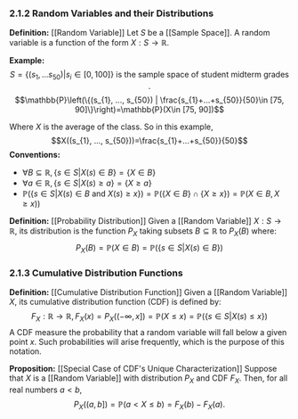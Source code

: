 
### 2.1.2 Random Variables and their Distributions

**Definition:** [[Random Variable]]
Let $S$ be a [[Sample Space]]. A random variable is a function of the form $X:S\rightarrow \mathbb{R}$.

**Example:**
$$S=\{(s_{1},...s_{50})|s_{i}\in [0, 100]\} \text{ is the sample space of student midterm grades }.
$$$$\mathbb{P}\left(\{(s_{1}, ..., s_{50}) | \frac{s_{1}+...+s_{50}}{50}\in [75, 90]\}\right)=\mathbb{P}(X\in [75, 90])$$

Where $X$ is the average of the class. So in this example, $$X((s_{1}, ..., s_{50}))=\frac{s_{1}+...+s_{50}}{50}$$
**Conventions:**
- $\forall B\subseteq \mathbb{R}, \{s\in S | X(s)\in B\}=\{X\in B\}$
- $\forall a\in \mathbb{R}, \{s\in S|X(s)\ge a\}=\{X\ge a\}$
- $\mathbb{P}(\{s\in S|X(s)\in B \text{ and } X(s)\ge x\})=\mathbb{P}(\{X\in B\}\cap \{X\ge x\}) =\mathbb{P}(X\in B, X\ge x))$



**Definition:** [[Probability Distribution]]
Given a [[Random Variable]] $X:S\rightarrow \mathbb{R}$, its distribution is the function $P_X$ taking subsets $B\subseteq \mathbb{R}$ to $P_X(B)$ where: $$P_{X}(B)=\mathbb{P}(X\in B)=\mathbb{P}(\{s\in S|X(s)\in B\})$$

### 2.1.3 Cumulative Distribution Functions

**Definition:** [[Cumulative Distribution Function]]
Given a [[Random Variable]] $X$, its cumulative distribution function (CDF) is defined by: $$F_{X}:\mathbb{R}\rightarrow \mathbb{R}, F_{X}(x)=P_{X}((-\infty, x])=\mathbb{P}(X\le x)=\mathbb{P}(\{s\in S|X(s)\le x\})$$
A CDF measure the probability that a random variable will fall below a given point $x$. Such probabilities will arise frequently, which is the purpose of this notation.

**Proposition:** [[Special Case of CDF's Unique Characterization]]
Suppose that $X$ is a [[Random Variable]] with distribution $P_X$ and CDF $F_{X}$. Then, for all real numbers $a\lt b$, $$P_{X}((a, b])=\mathbb{P}(a\lt X \le b)=F_{X}(b)-F_{X}(a).$$
